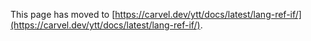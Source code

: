 This page has moved to [https://carvel.dev/ytt/docs/latest/lang-ref-if/](https://carvel.dev/ytt/docs/latest/lang-ref-if/).

